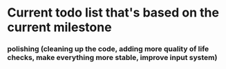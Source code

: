# Current todo list that's based on the current milestone
### polishing (cleaning up the code, adding more quality of life checks, make everything more stable, improve input system)
